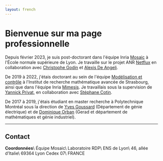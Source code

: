 ```yaml
---
layout: french
---
```


# Bienvenue sur ma page professionnelle

Depuis février 2023, je suis post-doctorant dans l'équipe Inria
[Mosaic][mosaic] à l'École normale supérieure de Lyon.
Je travaille sur le projet ANR [Netflux][netflux] en collaboration avec
[Christophe Godin][cgodin] et [Alexis De Angeli][adeangeli].

[mosaic]: https://team.inria.fr/mosaic/
[netflux]: https://anr.fr/Projet-ANR-21-CE13-0039
[cgodin]: https://team.inria.fr/mosaic/welcome/team-members/christophe-godin/
[adeangeli]: https://www1.montpellier.inra.fr/wp-inra/bpmp/recherche/les-equipes/coordination-des-flux-ioniques-et-signalisation-dans-les-cellules-vegetales-influx/

De 2019 à 2022, j'étais doctorant au sein de l'équipe
[Modélisation et contrôle][moco]
à l'Institut de recherche mathématique avancée de Strasbourg,
ainsi que dans l'équipe Inria [Mimesis][mimesis].
Je travaillais sous la supervision de [Yannick Privat][yprivat],
en collaboration avec [Stéphane Cotin][scotin].

[moco]: https://irma.math.unistra.fr/teams/moco.html
[mimesis]: https://mimesis.inria.fr
[yprivat]: https://yannick-privat.perso.math.cnrs.fr/
[scotin]: https://mimesis.inria.fr/speaker/stephane-cotin/

De 2017 à 2019, j'étais étudiant en master recherche à
Polytechnique Montréal sous la direction de
[Yves Goussard][ygoussard] (Département de génie électrique)
et de [Dominique Orban][dorban] (Gerad et département de
mathématiques et génie industriel).

[ygoussard]: https://www.polymtl.ca/expertises/goussard-yves
[dorban]: https://www.gerad.ca/fr/people/dominique-orban

---

## Contact

**Coordonnées**\\
Équipe Mosaic\\
Laboratoire RDP\\
ENS de Lyon\\
46, allée d’Italie\\
69364 Lyon Cedex 07\\
FRANCE

